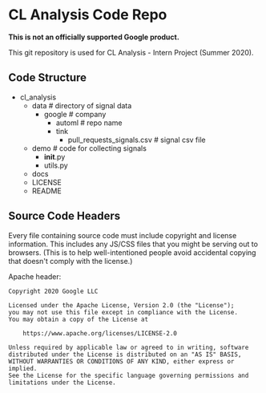 # CL Analysis Code Repo

**This is not an officially supported Google product.**

This git repository is used for CL Analysis - Intern Project (Summer 2020).

## Code Structure

- cl_analysis
    - data      # directory of signal data
        - google # company
            - automl # repo name
            - tink
                - pull_requests_signals.csv # signal csv file
    - demo      # code for collecting signals
        - __init__.py
        - utils.py
    - docs
    - LICENSE
    - README 
                

## Source Code Headers

Every file containing source code must include copyright and license
information. This includes any JS/CSS files that you might be serving out to
browsers. (This is to help well-intentioned people avoid accidental copying that
doesn't comply with the license.)

Apache header:

    Copyright 2020 Google LLC

    Licensed under the Apache License, Version 2.0 (the "License");
    you may not use this file except in compliance with the License.
    You may obtain a copy of the License at

        https://www.apache.org/licenses/LICENSE-2.0

    Unless required by applicable law or agreed to in writing, software
    distributed under the License is distributed on an "AS IS" BASIS,
    WITHOUT WARRANTIES OR CONDITIONS OF ANY KIND, either express or implied.
    See the License for the specific language governing permissions and
    limitations under the License.
